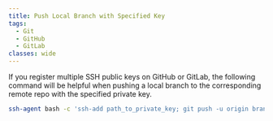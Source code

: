```yaml
---
title: Push Local Branch with Specified Key
tags:
  - Git
  - GitHub
  - GitLab
classes: wide
---
```


If you register multiple SSH public keys on GitHub or GitLab, the following command will be helpful when pushing a local branch to the corresponding remote repo with the specified private key.

```bash
ssh-agent bash -c 'ssh-add path_to_private_key; git push -u origin branch_name'
```
